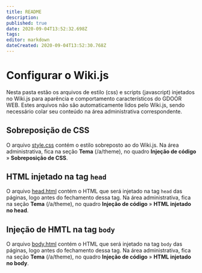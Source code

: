 ```yaml
---
title: README
description: 
published: true
date: 2020-09-04T13:52:32.698Z
tags: 
editor: markdown
dateCreated: 2020-09-04T13:52:30.768Z
---
```


# Configurar o Wiki.js

Nesta pasta estão os arquivos de estilo (css) e scripts (javascript) injetados no Wiki.js para aparência e comportamento característicos do GDOOR WEB.
Estes arquivos não são automaticamente lidos pelo Wiki.js, sendo necessário colar seu conteúdo na área administrativa correspondente.

## Sobreposição de CSS

O arquivo [style.css](style.css) contém o estilo sobreposto ao do Wiki.js.
Na área administrativa, fica na seção **Tema** (/a/theme), no quadro **Injeção de código** &raquo; **Sobreposição de CSS**.

## HTML injetado na tag `head`

O arquivo [head.html](head.html) contém o HTML que será injetado na tag `head` das páginas, logo antes do fechamento dessa tag.
Na área administrativa, fica na seção **Tema** (/a/theme), no quadro **Injeção de código** &raquo; **HTML injetado no head**.

## Injeção de HMTL na tag `body`

O arquivo [body.html](body.html) contém o HTML que será injetado na tag `body` das páginas, logo antes do fechamento dessa tag.
Na área administrativa, fica na seção **Tema** (/a/theme), no quadro **Injeção de código** &raquo; **HTML injetado no body**.

